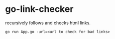 # go-link-checker


recursively follows and checks html links. 

```
go run App.go -url=<url to check for bad links>
```
